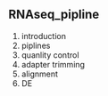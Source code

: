 
## RNAseq_pipline

1. introduction 
2. piplines 
3. quanlity control 
4. adapter trimming 
5. alignment 
6. DE


